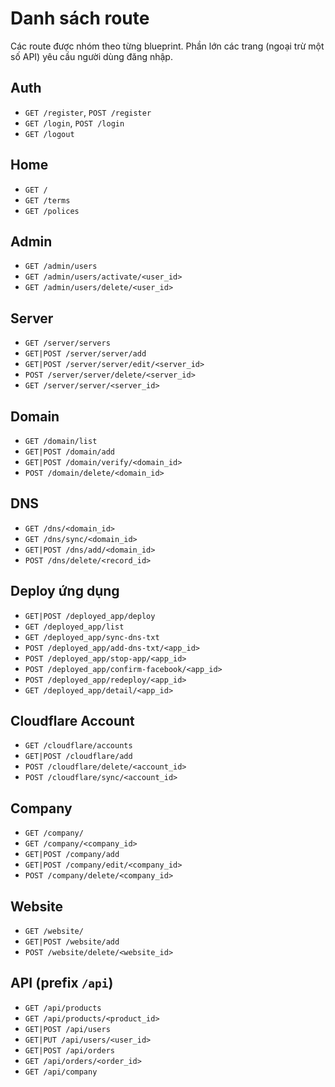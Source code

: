 # Danh sách route

Các route được nhóm theo từng blueprint. Phần lớn các trang (ngoại trừ một số API) yêu cầu người dùng đăng nhập.

## Auth
- `GET /register`, `POST /register`
- `GET /login`, `POST /login`
- `GET /logout`

## Home
- `GET /`
- `GET /terms`
- `GET /polices`

## Admin
- `GET /admin/users`
- `GET /admin/users/activate/<user_id>`
- `GET /admin/users/delete/<user_id>`

## Server
- `GET /server/servers`
- `GET|POST /server/server/add`
- `GET|POST /server/server/edit/<server_id>`
- `POST /server/server/delete/<server_id>`
- `GET /server/server/<server_id>`

## Domain
- `GET /domain/list`
- `GET|POST /domain/add`
- `GET|POST /domain/verify/<domain_id>`
- `POST /domain/delete/<domain_id>`

## DNS
- `GET /dns/<domain_id>`
- `GET /dns/sync/<domain_id>`
- `GET|POST /dns/add/<domain_id>`
- `POST /dns/delete/<record_id>`

## Deploy ứng dụng
- `GET|POST /deployed_app/deploy`
- `GET /deployed_app/list`
- `GET /deployed_app/sync-dns-txt`
- `POST /deployed_app/add-dns-txt/<app_id>`
- `POST /deployed_app/stop-app/<app_id>`
- `POST /deployed_app/confirm-facebook/<app_id>`
- `POST /deployed_app/redeploy/<app_id>`
- `GET /deployed_app/detail/<app_id>`

## Cloudflare Account
- `GET /cloudflare/accounts`
- `GET|POST /cloudflare/add`
- `POST /cloudflare/delete/<account_id>`
- `POST /cloudflare/sync/<account_id>`

## Company
- `GET /company/`
- `GET /company/<company_id>`
- `GET|POST /company/add`
- `GET|POST /company/edit/<company_id>`
- `POST /company/delete/<company_id>`

## Website
- `GET /website/`
- `GET|POST /website/add`
- `POST /website/delete/<website_id>`

## API (prefix `/api`)
- `GET /api/products`
- `GET /api/products/<product_id>`
- `GET|POST /api/users`
- `GET|PUT /api/users/<user_id>`
- `GET|POST /api/orders`
- `GET /api/orders/<order_id>`
- `GET /api/company`
